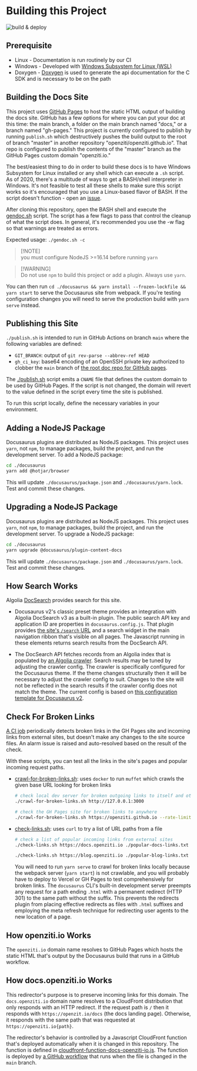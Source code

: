 # Building this Project

![build & deploy](https://github.com/openziti/ziti-doc/actions/workflows/main.workflow.yml/badge.svg)

## Prerequisite

* Linux - Documentation is run routinely by our CI
* Windows - Developed with [Windows Subsystem for Linux (WSL)](https://docs.microsoft.com/en-us/windows/wsl/install-win10)
* Doxygen - [Doxygen](http://www.doxygen.nl/) is used to generate the api documentation for the C SDK and is
  necessary to be on the path

## Building the Docs Site

This project uses [GitHub Pages](https://pages.github.com/) to host the static HTML output of building the
docs site. GitHub has a few options for where you can put your doc at this time: the main branch, a folder on the
main branch named "docs," or a branch named "gh-pages." This project is currently configured
to publish by running `publish.sh` which destructively pushes the build output to the root of branch "master" in another repository "openziti/openziti.github.io". That repo is configured to publish the contents of the "master" branch as the GitHub Pages custom domain "openziti.io."

The best/easiest thing to do in order to build these docs is to have Windows Subsystem for Linux installed or any shell
which can execute a `.sh` script. As of 2020, there's a multitude of ways to get a BASH/shell interpreter in Windows.
It's not feasible to test all these shells to make sure this script works so it's encouraged that you use a Linux-based
flavor of BASH. If the script doesn't function - open an [issue](./issues).

After cloning this repository, open the BASH shell and execute the [gendoc.sh](./gendoc.sh) script. The script has a few
flags to pass that control the cleanup of what the script does. In general, it's recommended you use the -w flag
so that warnings are treated as errors. 

Expected usage: `./gendoc.sh -c`

> [!NOTE]\
> you must configure NodeJS >=16.14 before running `yarn`

> [!WARNING]\
> Do not use `npm` to build this project or add a plugin. Always use `yarn`.

You can then run `cd ./docusaurus && yarn install --frozen-lockfile && yarn start` to serve the Docusaurus site from webpack. If you're testing configuration changes you will need to serve the production build with `yarn serve` instead.

## Publishing this Site

`./publish.sh` is intended to run in GitHub Actions on branch `main` where the following variables are defined:

* `GIT_BRANCH`: output of `git rev-parse --abbrev-ref HEAD`
* `gh_ci_key`: base64 encoding of an OpenSSH private key authorized to clobber the `main` branch of [the root doc repo for GitHub pages](https://github.com/openziti/openziti.github.io/tree/main).

The [./publish.sh](./publish.sh) script emits a `CNAME` file that defines the custom domain to be used by GitHub Pages. If the script is not changed, the domain will revert to the value defined in the script every time the site is published.

To run this script locally, define the necessary variables in your environment.

## Adding a NodeJS Package

Docusaurus plugins are distributed as NodeJS packages. This project uses `yarn`, not `npm`, to manage packages, build the project, and run the development server. To add a NodeJS package:

```bash
cd ./docusaurus
yarn add @hotjar/browser
```

This will update `./docusaurus/package.json` and `./docusaurus/yarn.lock`. Test and commit these changes.

## Upgrading a NodeJS Package

Docusaurus plugins are distributed as NodeJS packages. This project uses `yarn`, not `npm`, to manage packages, build the project, and run the development server. To upgrade a NodeJS package:

```bash
cd ./docusaurus
yarn upgrade @docusaurus/plugin-content-docs
```

This will update `./docusaurus/package.json` and `./docusaurus/yarn.lock`. Test and commit these changes.

## How Search Works

Algolia [DocSearch](https://docsearch.algolia.com/) provides search for this site.

* Docusaurus v2's classic preset theme provides an integration with Algolia DocSearch v3 as a built-in plugin. The public search API key and application ID are properties in `docusaurus.config.js`. That plugin provides [the site's `/search` URL](/search) and a search widget in the main navigation ribbon that's visible on all pages. The Javascript running in these elements returns search results from the DocSearch API.

* The DocSearch API fetches records from an Algolia index that is populated by [an Algolia crawler](https://crawler.algolia.com/). Search results may be tuned by adjusting the crawler config. The crawler is specifically configured for the Docusaurus theme. If the theme changes structurally then it will be necessary to adjust the crawler config to suit. Changes to the site will not be reflected in the search results if the crawler config does not match the theme. The current config is based on [this configuration template for Docusaurus v2](https://docsearch.algolia.com/docs/templates/#docusaurus-v2-template).

## Check For Broken Links

[A CI job](https://github.com/openziti/ziti-doc/actions/workflows/check-links.yml) periodically detects broken links in the GH Pages site and incoming links from external sites, but doesn't make any changes to the site source files. An alarm issue is raised and auto-resolved based on the result of the check.

With these scripts, you can test all the links in the site's pages and popular incoming request paths.

* [crawl-for-broken-links.sh](./check-links/crawl-for-broken-links.sh): uses `docker` to run `muffet` which crawls the given base URL looking for broken links

  ```bash
  # check local dev server for broken outgoing links to itself and other sites, excluding a few hosts that are sensitive to being hammered by a crawler
  ./crawl-for-broken-links.sh http://127.0.0.1:3000

  # check the GH Pages site for broken links to anywhere
  ./crawl-for-broken-links.sh https://openziti.github.io --rate-limit=11
  ```

* [check-links.sh](./check-links/check-links.sh): uses `curl` to try a list of URL paths from a file

  ```bash
  # check a list of popular incoming links from external sites
  ./check-links.sh https://docs.openziti.io ./popular-docs-links.txt
  ```

  ```bash
  ./check-links.sh https://blog.openziti.io ./popular-blog-links.txt
  ```

  You will need to run `yarn serve` to crawl for broken links locally because the webpack server (`yarn start`) is not crawlable, and you will probably have to deploy to Vercel or GH Pages to test comprehensively for broken links. The `docusaurus` CLI's built-in development server preempts any request for a path ending `.html` with a permanent redirect (HTTP 301) to the same path without the suffix. This prevents the redirects plugin from placing effective redirects as files with `.html` suffixes and employing the meta refresh technique for redirecting user agents to the new location of a page. 

## How openziti.io Works

The `openziti.io` domain name resolves to GitHub Pages which hosts the static HTML that's output by the Docusaurus build that runs in a GitHub workflow. 

## How docs.openziti.io Works

This redirector's purpose is to preserve incoming links for this domain. The `docs.openziti.io` domain name resolves to a CloudFront distribution that only responds with an HTTP redirect. If the request path is `/` then it responds with `https://openzit.io/docs` (the docs landing page). Otherwise, it responds with the same path that was requested at `https://openziti.io{path}`.

The redirector's behavior is controlled by a Javascript CloudFront function that's deployed automatically when it is changed in this repository. The function is defined in [cloudfront-function-docs-openziti-io.js](./cloudfront/cloudfront-function-docs-openziti-io.js). The function is deployed by [a GitHub workflow](./.github/workflows/deploy-cloudfront.yml) that runs when the file is changed in the `main` branch.
